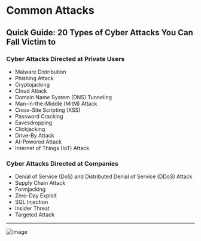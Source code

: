 # Common Attacks

## Quick Guide: 20 Types of Cyber Attacks You Can Fall Victim to

### Cyber Attacks Directed at Private Users
- Malware Distribution
- Phishing Attack
- Cryptojacking
- Cloud Attack
- Domain Name System (DNS) Tunneling
- Man-in-the-Middle (MitM) Attack
- Cross-Site Scripting (XSS)
- Password Cracking
- Eavesdropping
- Clickjacking
- Drive-By Attack
- AI-Powered Attack
- Internet of Things (IoT) Attack

### Cyber Attacks Directed at Companies
- Denial of Service (DoS) and Distributed Denial of Service (DDoS) Attack
- Supply Chain Attack
- Formjacking
- Zero-Day Exploit
- SQL Injection
- Insider Threat
- Targeted Attack

---

![image](https://user-images.githubusercontent.com/51442719/172258220-2e13fb58-e183-4372-ab4d-e5a5ba03f643.png)

